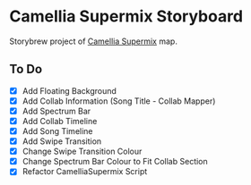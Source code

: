 # Camellia Supermix Storyboard

Storybrew project of [Camellia Supermix](https://osu.ppy.sh/beatmapsets/1821204) map.

## To Do

- [X] Add Floating Background
- [X] Add Collab Information (Song Title - Collab Mapper)
- [X] Add Spectrum Bar
- [X] Add Collab Timeline
- [X] Add Song Timeline
- [X] Add Swipe Transition
- [X] Change Swipe Transition Colour
- [X] Change Spectrum Bar Colour to Fit Collab Section
- [X] Refactor CamelliaSupermix Script